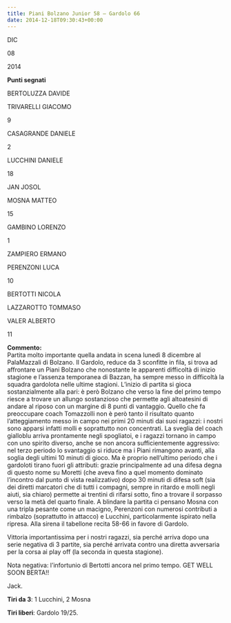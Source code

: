 ```yaml
---
title: Piani Bolzano Junior 58 – Gardolo 66
date: 2014-12-18T09:30:43+00:00
---
```

DIC

08

2014

**Punti segnati**

BERTOLUZZA DAVIDE

TRIVARELLI GIACOMO

9

CASAGRANDE DANIELE

2

LUCCHINI DANIELE

18

JAN JOSOL

MOSNA MATTEO

15

GAMBINO LORENZO

1

ZAMPIERO ERMANO

PERENZONI LUCA

10

BERTOTTI NICOLA

LAZZAROTTO TOMMASO

VALER ALBERTO

11

**Commento:**  
Partita molto importante quella andata in scena lunedì 8 dicembre al PalaMazzali di Bolzano. Il Gardolo, reduce da 3 sconfitte in fila, si trova ad affrontare un Piani Bolzano che nonostante le apparenti difficoltà di inizio stagione e l’assenza temporanea di Bazzan, ha sempre messo in difficoltà la squadra gardolota nelle ultime stagioni. L’inizio di partita si gioca sostanzialmente alla pari: è però Bolzano che verso la fine del primo tempo riesce a trovare un allungo sostanzioso che permette agli altoatesini di andare al riposo con un margine di 8 punti di vantaggio. Quello che fa preoccupare coach Tomazzolli non è però tanto il risultato quanto l’atteggiamento messo in campo nei primi 20 minuti dai suoi ragazzi: i nostri sono apparsi infatti molli e soprattutto non concentrati. La sveglia del coach gialloblu arriva prontamente negli spogliatoi, e i ragazzi tornano in campo con uno spirito diverso, anche se non ancora sufficientemente aggressivo: nel terzo periodo lo svantaggio si riduce ma i Piani rimangono avanti, alla soglia degli ultimi 10 minuti di gioco. Ma è proprio nell’ultimo periodo che i gardoloti tirano fuori gli attributi: grazie principalmente ad una difesa degna di questo nome su Moretti (che aveva fino a quel momento dominato l’incontro dal punto di vista realizzativo) dopo 30 minuti di difesa soft (sia dei diretti marcatori che di tutti i compagni, sempre in ritardo e molli negli aiuti, sia chiaro) permette ai trentini di rifarsi sotto, fino a trovare il sorpasso verso la metà del quarto finale. A blindare la partita ci pensano Mosna con una tripla pesante come un macigno, Perenzoni con numerosi contributi a rimbalzo (soprattutto in attacco) e Lucchini, particolarmente ispirato nella ripresa. Alla sirena il tabellone recita 58-66 in favore di Gardolo.

Vittoria importantissima per i nostri ragazzi, sia perché arriva dopo una serie negativa di 3 partite, sia perché arrivata contro una diretta avversaria per la corsa ai play off (la seconda in questa stagione).

Nota negativa: l’infortunio di Bertotti ancora nel primo tempo. GET WELL SOON BERTA!!

Jack.

**Tiri da 3**: 1 Lucchini, 2 Mosna

**Tiri liberi**: Gardolo 19/25.